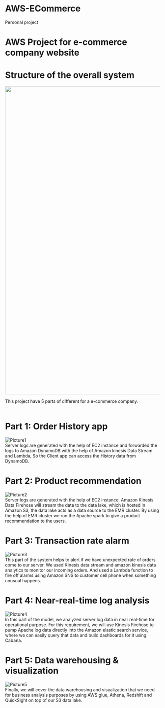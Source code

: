 # AWS-ECommerce
Personal project<br />

# AWS Project for e-commerce company website

# Structure of the overall system<br />
 
<img src="https://user-images.githubusercontent.com/100179829/172836644-beb54d83-1230-4949-a2b0-45eada0e9927.jpg" width="1000"><br />

This project have 5 parts of different for a e-commerce company.<br /><br />

# Part 1: Order History app
![Picture1](https://user-images.githubusercontent.com/100179829/172833888-9680fae4-ab38-4efd-a4cc-dc5a96ed1b3c.jpg)<br />
Server logs are generated with the help of EC2 instance and forwarded the logs to Amazon DynamoDB with the help of Amazon kinesis Data Stream and Lambda, So the Client app can access the History data from DynamoDB.<br />
# Part 2: Product recommendation
![Picture2](https://user-images.githubusercontent.com/100179829/172834101-7b0c2720-ab46-457b-ba1f-3902517370c6.jpg)<br />
Server logs are generated with the help of EC2 instance. Amazon Kinesis Data Firehose will stream the data to the data lake, which is hosted in Amazon S3, the data lake acts as a data source to the EMR cluster. By using the help of EMR cluster we run the Apache spark to give a product recommendation to the users. <br />  
# Part 3: Transaction rate alarm
![Picture3](https://user-images.githubusercontent.com/100179829/172834196-bfa5723e-7b4c-4b6e-a6f9-39bc00196ad7.jpg)<br />
This part of the system helps to alert if we have unexpected rate of orders come to our server. We used Kinesis data stream and amazon kinesis data analytics to monitor our incoming orders. And used a Lambda function to fire off alarms using Amazon SNS to customer cell phone when something unusual happens. <br />
# Part 4: Near-real-time log analysis
![Picture4](https://user-images.githubusercontent.com/100179829/172837456-118d470b-9ab1-42d6-b82e-efaa6a0cb505.jpg)<br />
In this part of the model, we analyzed server log data in near real-time for operational purpose. For this requirement, we will use Kinesis Firehose to pump Apache log data directly into the Amazon elastic search service, where we can easily query that data and build dashboards for it using Cabana.<br />
# Part 5: Data warehousing & visualization
![Picture5](https://user-images.githubusercontent.com/100179829/172837522-bf85e14b-70f6-45ea-99bd-60f34738967f.jpg)<br />
Finally, we will cover the data warehousing and visualization that we need for business analysis purposes by using AWS glue, Athena, Redshift and QuickSight on top of our S3 data lake.<br />

